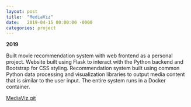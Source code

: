 ```yaml
---
layout: post
title:  "MediaViz"
date:   2019-04-15 00:00:00 -0000
categories: project
---
```


**2019**

Built movie recommendation system with web frontend as a personal project.
Website built using Flask to interact with the Python backend and Bootstrap
for CSS styling. Recommendation system built using common Python data processing
and visualization libraries to output media content that is similar to the
user input. The entire system runs in a Docker container.

[MediaViz.git][MediaViz.git]

[MediaViz.git]: https://github.com/srohrer32/mediaviz
